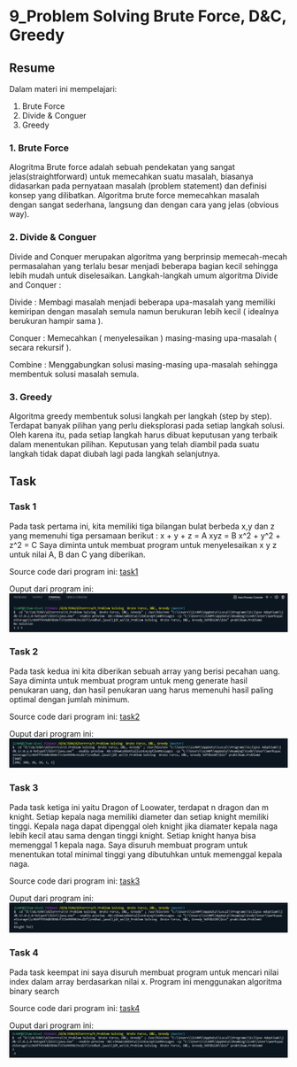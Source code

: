 # 9_Problem Solving  Brute Force, D&C, Greedy

## Resume
Dalam materi ini mempelajari:
1. Brute Force
2. Divide & Conguer
3. Greedy

### 1. Brute Force
Alogritma Brute force adalah sebuah pendekatan yang sangat jelas(straightforward) untuk memecahkan suatu masalah, biasanya didasarkan pada pernyataan masalah (problem statement) dan definisi konsep yang dilibatkan. Algoritma brute force memecahkan masalah dengan sangat sederhana, langsung dan dengan cara yang jelas (obvious way).

### 2. Divide & Conguer
Divide and Conquer merupakan algoritma yang berprinsip memecah-mecah permasalahan yang terlalu besar menjadi beberapa bagian kecil sehingga lebih mudah untuk diselesaikan. Langkah-langkah umum algoritma Divide and Conquer :

Divide : Membagi masalah menjadi beberapa upa-masalah yang memiliki kemiripan dengan masalah semula namun berukuran lebih kecil ( idealnya berukuran hampir sama ).

Conquer : Memecahkan ( menyelesaikan ) masing-masing upa-masalah ( secara rekursif ).

Combine : Menggabungkan solusi masing-masing upa-masalah sehingga  membentuk solusi masalah semula.

### 3. Greedy
Algoritma greedy membentuk solusi langkah per langkah (step by step). Terdapat banyak pilihan yang perlu dieksplorasi pada setiap langkah solusi. Oleh karena itu, pada setiap langkah harus dibuat keputusan yang terbaik dalam menentukan pilihan. Keputusan yang telah diambil pada suatu langkah tidak dapat diubah lagi pada langkah selanjutnya.
## Task

### Task 1
Pada task pertama ini, kita memiliki tiga bilangan bulat berbeda x,y dan z yang memenuhi tiga persamaan berikut : 
x + y + z = A
xyz = B
x^2 + y^2 + z^2 = C
Saya diminta untuk membuat program untuk menyelesaikan x y z untuk nilai A, B dan C yang diberikan.

Source code dari program ini: [task1](/praktikum/Problem1.java)

Ouput dari program ini:
![ouput1](./screenshots/simpleEquations.jpg)

### Task 2
Pada task kedua ini kita diberikan sebuah array yang berisi pecahan uang. Saya diminta untuk membuat program untuk meng generate hasil penukaran uang, dan hasil penukaran uang harus memenuhi hasil paling optimal dengan jumlah minimum.

Source code dari program ini: [task2](/praktikum/Problem2.java)

Ouput dari program ini:
![ouput2](./screenshots/moneyChange.jpg)

### Task 3
Pada task ketiga ini yaitu Dragon of Loowater, terdapat n dragon dan m knight. Setiap kepala naga memiliki diameter dan setiap knight memiliki tinggi. Kepala naga dapat dipenggal oleh knight jika diamater kepala naga lebih kecil atau sama dengan tinggi knight. Setiap knight hanya bisa memenggal 1 kepala naga. Saya disuruh membuat program untuk menentukan total minimal tinggi yang dibutuhkan untuk memenggal kepala naga.

Source code dari program ini: [task3](/praktikum/Problem3.java)

Ouput dari program ini:
![ouput3](./screenshots/dragonWater.jpg)

### Task 4
Pada task keempat ini saya disuruh membuat program untuk mencari nilai index dalam array berdasarkan nilai x. Program ini menggunakan algoritma binary search

Source code dari program ini: [task4](/praktikum/Problem4.java)

Ouput dari program ini:
![ouput4](./screenshots/binarySearch.jpg)
